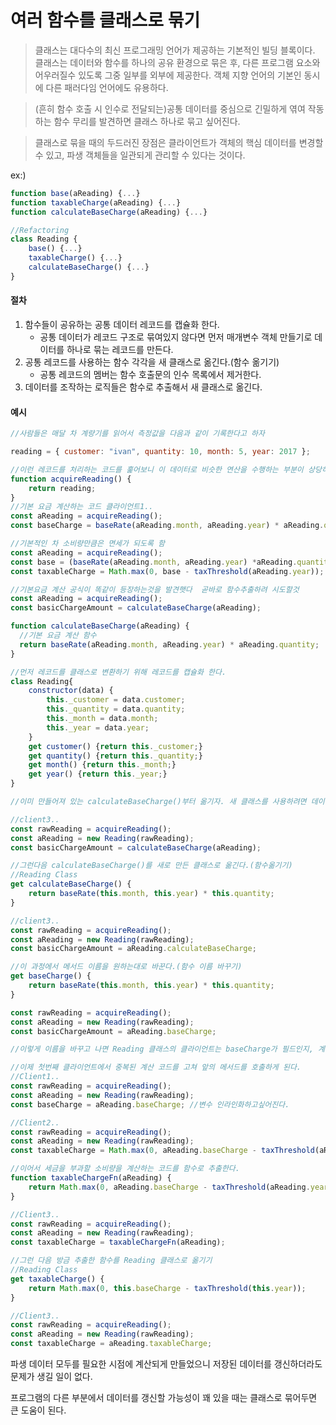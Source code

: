 # 여러 함수를 클래스로 묶기

> 클래스는 대다수의 최신 프로그래밍 언어가 제공하는 기본적인 빌딩 블록이다. 클래스는 데이터와 함수를 하나의 공유 환경으로 묶은 후, 다른 프로그램 요소와 어우러질수 있도록 그중 일부를 외부에 제공한다. 객체 지향 언어의 기본인 동시에 다른 패러다임 언어에도 유용하다.

> (흔히 함수 호출 시 인수로 전달되는)공통 데이터를 중심으로 긴밀하게 엮여 작동하는 함수 무리를 발견하면 클래스 하나로 묶고 싶어진다.

> 클래스로 묶을 때의 두드러진 장점은 클라이언트가 객체의 핵심 데이터를 변경할 수 있고, 파생 객체들을 일관되게 관리할 수 있다는 것이다.

ex:)

```js
function base(aReading) {...}
function taxableCharge(aReading) {...}
function calculateBaseCharge(aReading) {...}

//Refactoring
class Reading {
    base() {...}
    taxableCharge() {...}
    calculateBaseCharge() {...}
}
```

#### 절차

1. 함수들이 공유하는 공통 데이터 레코드를 캡슐화 한다.
   - 공통 데이터가 레코드 구조로 묶여있지 않다면 먼저 매개변수 객체 만들기로 데이터를 하나로 묶는 레코드를 만든다.
2. 공통 레코드를 사용하는 함수 각각을 새 클래스로 옮긴다.(함수 옮기기)
   - 공통 레코드의 멤버는 함수 호출문의 인수 목록에서 제거한다.
3. 데이터를 조작하는 로직들은 함수로 추출해서 새 클래스로 옮긴다.

#### 예시

```js
//사람들은 매달 차 계량기를 읽어서 측정값을 다음과 같이 기록한다고 하자

reading = { customer: "ivan", quantity: 10, month: 5, year: 2017 };

//이런 레코드를 처리하는 코드를 훑어보니 이 데이터로 비슷한 연산을 수행하는 부분이 상당히 많았다.
function acquireReading() {
    return reading;
}
//기본 요금 계산하는 코드 클라이언트1..
const aReading = acquireReading();
const baseCharge = baseRate(aReading.month, aReading.year) * aReading.quantity;

//기본적인 차 소비량만큼은 면세가 되도록 함
const aReading = acquireReading();
const base = (baseRate(aReading.month, aReading.year) *aReading.quantity);
const taxableCharge = Math.max(0, base - taxThreshold(aReading.year));

//기본요금 계산 공식이 똑같이 등장하는것을 발견햇다  곧바로 함수추출하려 시도할것
const aReading = acquireReading();
const basicChargeAmount = calculateBaseCharge(aReading);

function calculateBaseCharge(aReading) {
  //기본 요금 계산 함수
  return baseRate(aReading.month, aReading.year) * aReading.quantity;
}

//먼저 레코드를 클래스로 변환하기 위해 레코드를 캡슐화 한다.
class Reading{
    constructor(data) {
        this._customer = data.customer;
        this._quantity = data.quantity;
        this._month = data.month;
        this._year = data.year;
    }
    get customer() {return this._customer;}
    get quantity() {return this._quantity;}
    get month() {return this._month;}
    get year() {return this._year;}
}

//이미 만들어져 있는 calculateBaseCharge()부터 옮기자. 새 클래스를 사용하려면 데이터를 얻자마자 객체로 만들어야 한다.

//client3..
const rawReading = acquireReading();
const aReading = new Reading(rawReading);
const basicChargeAmount = calculateBaseCharge(aReading);

//그런다음 calculateBaseCharge()를 새로 만든 클래스로 옮긴다.(함수옮기기)
//Reading Class
get calculateBaseCharge() {
    return baseRate(this.month, this.year) * this.quantity;
}

//client3..
const rawReading = acquireReading();
const aReading = new Reading(rawReading);
const basicChargeAmount = aReading.calculateBaseCharge;

//이 과정에서 메서드 이름을 원하는대로 바꾼다.(함수 이름 바꾸기)
get baseCharge() {
    return baseRate(this.month, this.year) * this.quantity;
}

const rawReading = acquireReading();
const aReading = new Reading(rawReading);
const basicChargeAmount = aReading.baseCharge;

//이렇게 이름을 바꾸고 나면 Reading 클래스의 클라이언트는 baseCharge가 필드인지, 계산된 값(함수 호출)인지 구분할수 없다. 이는 단일 접근원칙을 따르므로 권장하는 방식이다.

//이제 첫번째 클라이언트에서 중복된 계산 코드를 고쳐 앞의 메서드를 호출하게 된다.
//Client1..
const rawReading = acquireReading();
const aReading = new Reading(rawReading);
const baseCharge = aReading.baseCharge; //변수 인라인화하고싶어진다.

//Client2..
const rawReading = acquireReading();
const aReading = new Reading(rawReading);
const taxableCharge = Math.max(0, aReading.baseCharge - taxThreshold(aReading.year));

//이어서 세금을 부과할 소비량을 계산하는 코드를 함수로 추출한다.
function taxableChargeFn(aReading) {
    return Math.max(0, aReading.baseCharge - taxThreshold(aReading.year));
}

//Client3..
const rawReading = acquireReading();
const aReading = new Reading(rawReading);
const taxableCharge = taxableChargeFn(aReading);

//그런 다음 방금 추출한 함수를 Reading 클래스로 옮기기
//Reading Class
get taxableCharge() {
    return Math.max(0, this.baseCharge - taxThreshold(this.year));
}

//Client3..
const rawReading = acquireReading();
const aReading = new Reading(rawReading);
const taxableCharge = aReading.taxableCharge;
```

파생 데이터 모두를 필요한 시점에 계산되게 만들었으니 저장된 데이터를 갱신하더라도 문제가 생길 일이 없다.

프로그램의 다른 부분에서 데이터를 갱신할 가능성이 꽤 있을 때는 클래스로 묶어두면 큰 도움이 된다.
